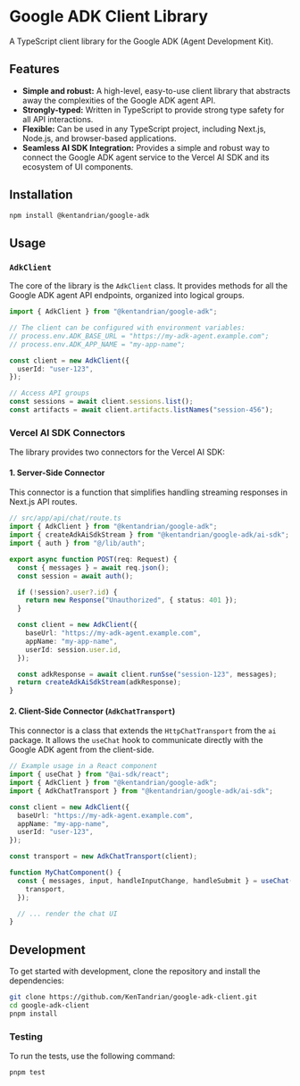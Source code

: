 # Google ADK Client Library

A TypeScript client library for the Google ADK (Agent Development Kit).

## Features

- **Simple and robust:** A high-level, easy-to-use client library that abstracts away the complexities of the Google ADK agent API.
- **Strongly-typed:** Written in TypeScript to provide strong type safety for all API interactions.
- **Flexible:** Can be used in any TypeScript project, including Next.js, Node.js, and browser-based applications.
- **Seamless AI SDK Integration:** Provides a simple and robust way to connect the Google ADK agent service to the Vercel AI SDK and its ecosystem of UI components.

## Installation

```bash
npm install @kentandrian/google-adk
```

## Usage

### `AdkClient`

The core of the library is the `AdkClient` class. It provides methods for all the Google ADK agent API endpoints, organized into logical groups.

```typescript
import { AdkClient } from "@kentandrian/google-adk";

// The client can be configured with environment variables:
// process.env.ADK_BASE_URL = "https://my-adk-agent.example.com";
// process.env.ADK_APP_NAME = "my-app-name";

const client = new AdkClient({
  userId: "user-123",
});

// Access API groups
const sessions = await client.sessions.list();
const artifacts = await client.artifacts.listNames("session-456");
```

### Vercel AI SDK Connectors

The library provides two connectors for the Vercel AI SDK:

#### 1. Server-Side Connector

This connector is a function that simplifies handling streaming responses in Next.js API routes.

```typescript
// src/app/api/chat/route.ts
import { AdkClient } from "@kentandrian/google-adk";
import { createAdkAiSdkStream } from "@kentandrian/google-adk/ai-sdk";
import { auth } from "@/lib/auth";

export async function POST(req: Request) {
  const { messages } = await req.json();
  const session = await auth();

  if (!session?.user?.id) {
    return new Response("Unauthorized", { status: 401 });
  }

  const client = new AdkClient({
    baseUrl: "https://my-adk-agent.example.com",
    appName: "my-app-name",
    userId: session.user.id,
  });

  const adkResponse = await client.runSse("session-123", messages);
  return createAdkAiSdkStream(adkResponse);
}
```

#### 2. Client-Side Connector (`AdkChatTransport`)

This connector is a class that extends the `HttpChatTransport` from the `ai` package. It allows the `useChat` hook to communicate directly with the Google ADK agent from the client-side.

```typescript
// Example usage in a React component
import { useChat } from "@ai-sdk/react";
import { AdkClient } from "@kentandrian/google-adk";
import { AdkChatTransport } from "@kentandrian/google-adk/ai-sdk";

const client = new AdkClient({
  baseUrl: "https://my-adk-agent.example.com",
  appName: "my-app-name",
  userId: "user-123",
});

const transport = new AdkChatTransport(client);

function MyChatComponent() {
  const { messages, input, handleInputChange, handleSubmit } = useChat({
    transport,
  });

  // ... render the chat UI
}
```

## Development

To get started with development, clone the repository and install the dependencies:

```bash
git clone https://github.com/KenTandrian/google-adk-client.git
cd google-adk-client
pnpm install
```

### Testing

To run the tests, use the following command:

```bash
pnpm test
```
